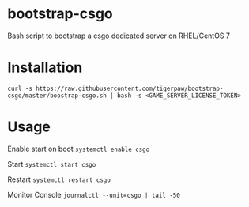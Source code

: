 # bootstrap-csgo
Bash script to bootstrap a csgo dedicated server on RHEL/CentOS 7

# Installation
`curl -s https://raw.githubusercontent.com/tigerpaw/bootstrap-csgo/master/boostrap-csgo.sh | bash -s <GAME_SERVER_LICENSE_TOKEN>`

# Usage
Enable start on boot
`systemctl enable csgo`

Start
`systemctl start csgo`

Restart
`systemctl restart csgo`

Monitor Console
`journalctl --unit=csgo | tail -50`
